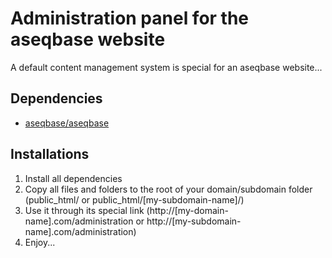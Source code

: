 # Administration panel for the aseqbase website
A default content management system is special for an aseqbase website...
## Dependencies
* <a href="http://github.com//aseqbase/aseqbase">aseqbase/aseqbase</a>
## Installations
1. Install all dependencies
2. Copy all files and folders to the root of your domain/subdomain folder (public_html/ or public_html/[my-subdomain-name]/)
3. Use it through its special link (http://[my-domain-name].com/administration or http://[my-subdomain-name].com/administration)
4. Enjoy...
